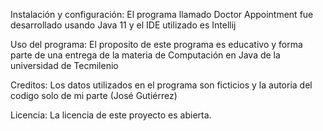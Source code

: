 Instalación y configuración: El programa llamado Doctor Appointment fue desarrollado usando Java 11 y el IDE utilizado es Intellij

Uso del programa: El proposito de este programa es educativo y forma parte de una entrega de la materia de Computación en Java de la universidad de Tecmilenio

Creditos: Los datos utilizados en el programa son ficticios y la autoria del codigo solo de mi parte (José Gutiérrez)

Licencia: La licencia de este proyecto es abierta.
